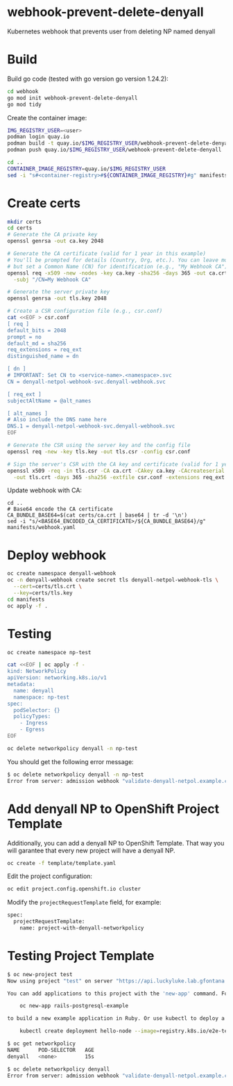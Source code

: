# webhook-prevent-delete-denyall

Kubernetes webhook that prevents user from deleting NP named denyall

# Build

Build go code (tested with go version go version 1.24.2):

```bash
cd webhook
go mod init webhook-prevent-delete-denyall
go mod tidy
```

Create the container image:

```bash
IMG_REGISTRY_USER=<user>
podman login quay.io
podman build -t quay.io/$IMG_REGISTRY_USER/webhook-prevent-delete-denyall .
podman push quay.io/$IMG_REGISTRY_USER/webhook-prevent-delete-denyall

cd ..
CONTAINER_IMAGE_REGISTRY=quay.io/$IMG_REGISTRY_USER
sed -i "s#<container-registry>#${CONTAINER_IMAGE_REGISTRY}#g" manifests/deployment.yaml
```

# Create certs

```bash
mkdir certs
cd certs
# Generate the CA private key
openssl genrsa -out ca.key 2048

# Generate the CA certificate (valid for 1 year in this example)
# You'll be prompted for details (Country, Org, etc.). You can leave most blank,
# but set a Common Name (CN) for identification (e.g., "My Webhook CA").
openssl req -x509 -new -nodes -key ca.key -sha256 -days 365 -out ca.crt \
  -subj "/CN=My Webhook CA"

# Generate the server private key
openssl genrsa -out tls.key 2048  

# Create a CSR configuration file (e.g., csr.conf)
cat <<EOF > csr.conf
[ req ]
default_bits = 2048
prompt = no
default_md = sha256
req_extensions = req_ext
distinguished_name = dn

[ dn ]
# IMPORTANT: Set CN to <service-name>.<namespace>.svc
CN = denyall-netpol-webhook-svc.denyall-webhook.svc

[ req_ext ]
subjectAltName = @alt_names

[ alt_names ]
# Also include the DNS name here
DNS.1 = denyall-netpol-webhook-svc.denyall-webhook.svc
EOF

# Generate the CSR using the server key and the config file
openssl req -new -key tls.key -out tls.csr -config csr.conf

# Sign the server's CSR with the CA key and certificate (valid for 1 year)
openssl x509 -req -in tls.csr -CA ca.crt -CAkey ca.key -CAcreateserial \
  -out tls.crt -days 365 -sha256 -extfile csr.conf -extensions req_ext
```

Update webhook with CA:

```
cd ..
# Base64 encode the CA certificate
CA_BUNDLE_BASE64=$(cat certs/ca.crt | base64 | tr -d '\n')
sed -i "s/<BASE64_ENCODED_CA_CERTIFICATE>/${CA_BUNDLE_BASE64}/g" manifests/webhook.yaml
```

# Deploy webhook

```bash
oc create namespace denyall-webhook
oc -n denyall-webhook create secret tls denyall-netpol-webhook-tls \
  --cert=certs/tls.crt \
  --key=certs/tls.key
cd manifests
oc apply -f .
```

# Testing

```bash
oc create namespace np-test

cat <<EOF | oc apply -f -
kind: NetworkPolicy
apiVersion: networking.k8s.io/v1
metadata:
  name: denyall
  namespace: np-test
spec:
  podSelector: {}
  policyTypes:
    - Ingress
    - Egress
EOF

oc delete networkpolicy denyall -n np-test
```

You should get the following error message:

```bash
$ oc delete networkpolicy denyall -n np-test
Error from server: admission webhook "validate-denyall-netpol.example.com" denied the request: Deleting the NetworkPolicy named 'denyall' is not allowed by policy.
```

# Add denyall NP to OpenShift Project Template

Additionally, you can add a denyall NP to OpenShift Template. That way you will garantee that every new project will have a denyall NP.

```bash
oc create -f template/template.yaml
```

Edit the project configuration:

```bash
oc edit project.config.openshift.io cluster
```

Modify the `projectRequestTemplate` field, for example:

```bash
spec:
  projectRequestTemplate:
    name: project-with-denyall-networkpolicy
```

# Testing Project Template

```bash
$ oc new-project test
Now using project "test" on server "https://api.luckyluke.lab.gfontana.me:6443".

You can add applications to this project with the 'new-app' command. For example, try:

    oc new-app rails-postgresql-example

to build a new example application in Ruby. Or use kubectl to deploy a simple Kubernetes application:

    kubectl create deployment hello-node --image=registry.k8s.io/e2e-test-images/agnhost:2.43 -- /agnhost serve-hostname

$ oc get networkpolicy
NAME      POD-SELECTOR   AGE
denyall   <none>         15s

$ oc delete networkpolicy denyall
Error from server: admission webhook "validate-denyall-netpol.example.com" denied the request: Deleting the NetworkPolicy named 'denyall' is not allowed by policy.
```